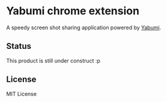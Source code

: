 # Yabumi chrome extension
A speedy screen shot sharing application powered by [Yabumi](https://yabumi.cc).

## Status
This product is still under construct :p

## License
MIT License